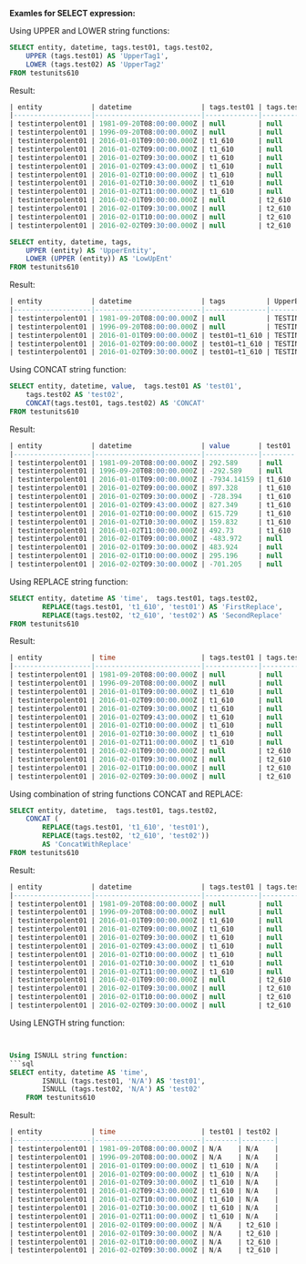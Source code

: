 **Examles for SELECT expression:**

Using UPPER and LOWER string functions:
```sql
SELECT entity, datetime, tags.test01, tags.test02,
    UPPER (tags.test01) AS 'UpperTag1',
    LOWER (tags.test02) AS 'UpperTag2'
FROM testunits610
```
Result:
```sql
| entity            | datetime                 | tags.test01 | tags.test02 | UpperTag1 | UpperTag2 | 
|-------------------|--------------------------|-------------|-------------|-----------|-----------| 
| testinterpolent01 | 1981-09-20T08:00:00.000Z | null        | null        |           |           | 
| testinterpolent01 | 1996-09-20T08:00:00.000Z | null        | null        |           |           | 
| testinterpolent01 | 2016-01-01T09:00:00.000Z | t1_610      | null        | T1_610    |           | 
| testinterpolent01 | 2016-01-02T09:00:00.000Z | t1_610      | null        | T1_610    |           | 
| testinterpolent01 | 2016-01-02T09:30:00.000Z | t1_610      | null        | T1_610    |           | 
| testinterpolent01 | 2016-01-02T09:43:00.000Z | t1_610      | null        | T1_610    |           | 
| testinterpolent01 | 2016-01-02T10:00:00.000Z | t1_610      | null        | T1_610    |           | 
| testinterpolent01 | 2016-01-02T10:30:00.000Z | t1_610      | null        | T1_610    |           | 
| testinterpolent01 | 2016-01-02T11:00:00.000Z | t1_610      | null        | T1_610    |           | 
| testinterpolent01 | 2016-02-01T09:00:00.000Z | null        | t2_610      |           | t2_610    | 
| testinterpolent01 | 2016-02-01T09:30:00.000Z | null        | t2_610      |           | t2_610    | 
| testinterpolent01 | 2016-02-01T10:00:00.000Z | null        | t2_610      |           | t2_610    | 
| testinterpolent01 | 2016-02-02T09:30:00.000Z | null        | t2_610      |           | t2_610    | 
```

```sql
SELECT entity, datetime, tags,
    UPPER (entity) AS 'UpperEntity',
    LOWER (UPPER (entity)) AS 'LowUpEnt'
FROM testunits610
```
Result:
```sql
| entity            | datetime                 | tags          | UpperEntity       | LowUpEnt          | 
|-------------------|--------------------------|---------------|-------------------|-------------------| 
| testinterpolent01 | 1981-09-20T08:00:00.000Z | null          | TESTINTERPOLENT01 | testinterpolent01 | 
| testinterpolent01 | 1996-09-20T08:00:00.000Z | null          | TESTINTERPOLENT01 | testinterpolent01 | 
| testinterpolent01 | 2016-01-01T09:00:00.000Z | test01=t1_610 | TESTINTERPOLENT01 | testinterpolent01 | 
| testinterpolent01 | 2016-01-02T09:00:00.000Z | test01=t1_610 | TESTINTERPOLENT01 | testinterpolent01 | 
| testinterpolent01 | 2016-01-02T09:30:00.000Z | test01=t1_610 | TESTINTERPOLENT01 | testinterpolent01 | 

```
Using CONCAT string function:
```sql
SELECT entity, datetime, value,  tags.test01 AS 'test01',
	tags.test02 AS 'test02',
    CONCAT(tags.test01, tags.test02) AS 'CONCAT'
FROM testunits610
```
Result:
```sql
| entity            | datetime                 | value       | test01 | CONCAT | test02 | 
|-------------------|--------------------------|-------------|--------|--------|--------| 
| testinterpolent01 | 1981-09-20T08:00:00.000Z | 292.589     | null   |        | null   | 
| testinterpolent01 | 1996-09-20T08:00:00.000Z | -292.589    | null   |        | null   | 
| testinterpolent01 | 2016-01-01T09:00:00.000Z | -7934.14159 | t1_610 | t1_610 | null   | 
| testinterpolent01 | 2016-01-02T09:00:00.000Z | 897.328     | t1_610 | t1_610 | null   | 
| testinterpolent01 | 2016-01-02T09:30:00.000Z | -728.394    | t1_610 | t1_610 | null   | 
| testinterpolent01 | 2016-01-02T09:43:00.000Z | 827.349     | t1_610 | t1_610 | null   | 
| testinterpolent01 | 2016-01-02T10:00:00.000Z | 615.729     | t1_610 | t1_610 | null   | 
| testinterpolent01 | 2016-01-02T10:30:00.000Z | 159.832     | t1_610 | t1_610 | null   | 
| testinterpolent01 | 2016-01-02T11:00:00.000Z | 492.73      | t1_610 | t1_610 | null   | 
| testinterpolent01 | 2016-02-01T09:00:00.000Z | -483.972    | null   | t2_610 | t2_610 | 
| testinterpolent01 | 2016-02-01T09:30:00.000Z | 483.924     | null   | t2_610 | t2_610 | 
| testinterpolent01 | 2016-02-01T10:00:00.000Z | 295.196     | null   | t2_610 | t2_610 | 
| testinterpolent01 | 2016-02-02T09:30:00.000Z | -701.205    | null   | t2_610 | t2_610 | 
```
Using REPLACE string function:
```sql
SELECT entity, datetime AS 'time',  tags.test01, tags.test02,
        REPLACE(tags.test01, 't1_610', 'test01') AS 'FirstReplace',
        REPLACE(tags.test02, 't2_610', 'test02') AS 'SecondReplace'
FROM testunits610
```
Result:
```sql
| entity            | time                     | tags.test01 | tags.test02 | FirstReplace | SecondReplace | 
|-------------------|--------------------------|-------------|-------------|--------------|---------------| 
| testinterpolent01 | 1981-09-20T08:00:00.000Z | null        | null        |              |               | 
| testinterpolent01 | 1996-09-20T08:00:00.000Z | null        | null        |              |               | 
| testinterpolent01 | 2016-01-01T09:00:00.000Z | t1_610      | null        | test01       |               | 
| testinterpolent01 | 2016-01-02T09:00:00.000Z | t1_610      | null        | test01       |               | 
| testinterpolent01 | 2016-01-02T09:30:00.000Z | t1_610      | null        | test01       |               | 
| testinterpolent01 | 2016-01-02T09:43:00.000Z | t1_610      | null        | test01       |               | 
| testinterpolent01 | 2016-01-02T10:00:00.000Z | t1_610      | null        | test01       |               | 
| testinterpolent01 | 2016-01-02T10:30:00.000Z | t1_610      | null        | test01       |               | 
| testinterpolent01 | 2016-01-02T11:00:00.000Z | t1_610      | null        | test01       |               | 
| testinterpolent01 | 2016-02-01T09:00:00.000Z | null        | t2_610      |              | test02        | 
| testinterpolent01 | 2016-02-01T09:30:00.000Z | null        | t2_610      |              | test02        | 
| testinterpolent01 | 2016-02-01T10:00:00.000Z | null        | t2_610      |              | test02        | 
| testinterpolent01 | 2016-02-02T09:30:00.000Z | null        | t2_610      |              | test02        | 
```
Using combination of string functions CONCAT and REPLACE:
```sql
SELECT entity, datetime,  tags.test01, tags.test02,
    CONCAT (
        REPLACE(tags.test01, 't1_610', 'test01'),
        REPLACE(tags.test02, 't2_610', 'test02')) 
        AS 'ConcatWithReplace'
FROM testunits610
```
Result:
```sql
| entity            | datetime                 | tags.test01 | tags.test02 | ConcatWithReplace | 
|-------------------|--------------------------|-------------|-------------|-------------------| 
| testinterpolent01 | 1981-09-20T08:00:00.000Z | null        | null        |                   | 
| testinterpolent01 | 1996-09-20T08:00:00.000Z | null        | null        |                   | 
| testinterpolent01 | 2016-01-01T09:00:00.000Z | t1_610      | null        | test01            | 
| testinterpolent01 | 2016-01-02T09:00:00.000Z | t1_610      | null        | test01            | 
| testinterpolent01 | 2016-01-02T09:30:00.000Z | t1_610      | null        | test01            | 
| testinterpolent01 | 2016-01-02T09:43:00.000Z | t1_610      | null        | test01            | 
| testinterpolent01 | 2016-01-02T10:00:00.000Z | t1_610      | null        | test01            | 
| testinterpolent01 | 2016-01-02T10:30:00.000Z | t1_610      | null        | test01            | 
| testinterpolent01 | 2016-01-02T11:00:00.000Z | t1_610      | null        | test01            | 
| testinterpolent01 | 2016-02-01T09:00:00.000Z | null        | t2_610      | test02            | 
| testinterpolent01 | 2016-02-01T09:30:00.000Z | null        | t2_610      | test02            | 
| testinterpolent01 | 2016-02-01T10:00:00.000Z | null        | t2_610      | test02            | 
| testinterpolent01 | 2016-02-02T09:30:00.000Z | null        | t2_610      | test02            | 
```
Using LENGTH string function:
```sql


Using ISNULL string function: 
```sql
SELECT entity, datetime AS 'time', 
		ISNULL (tags.test01, 'N/A') AS 'test01',
    	ISNULL (tags.test02, 'N/A') AS 'test02'
	FROM testunits610
```
Result:
```sql
| entity            | time                     | test01 | test02 | 
|-------------------|--------------------------|--------|--------| 
| testinterpolent01 | 1981-09-20T08:00:00.000Z | N/A    | N/A    | 
| testinterpolent01 | 1996-09-20T08:00:00.000Z | N/A    | N/A    | 
| testinterpolent01 | 2016-01-01T09:00:00.000Z | t1_610 | N/A    | 
| testinterpolent01 | 2016-01-02T09:00:00.000Z | t1_610 | N/A    | 
| testinterpolent01 | 2016-01-02T09:30:00.000Z | t1_610 | N/A    | 
| testinterpolent01 | 2016-01-02T09:43:00.000Z | t1_610 | N/A    | 
| testinterpolent01 | 2016-01-02T10:00:00.000Z | t1_610 | N/A    | 
| testinterpolent01 | 2016-01-02T10:30:00.000Z | t1_610 | N/A    | 
| testinterpolent01 | 2016-01-02T11:00:00.000Z | t1_610 | N/A    | 
| testinterpolent01 | 2016-02-01T09:00:00.000Z | N/A    | t2_610 | 
| testinterpolent01 | 2016-02-01T09:30:00.000Z | N/A    | t2_610 | 
| testinterpolent01 | 2016-02-01T10:00:00.000Z | N/A    | t2_610 | 
| testinterpolent01 | 2016-02-02T09:30:00.000Z | N/A    | t2_610 | 
```

